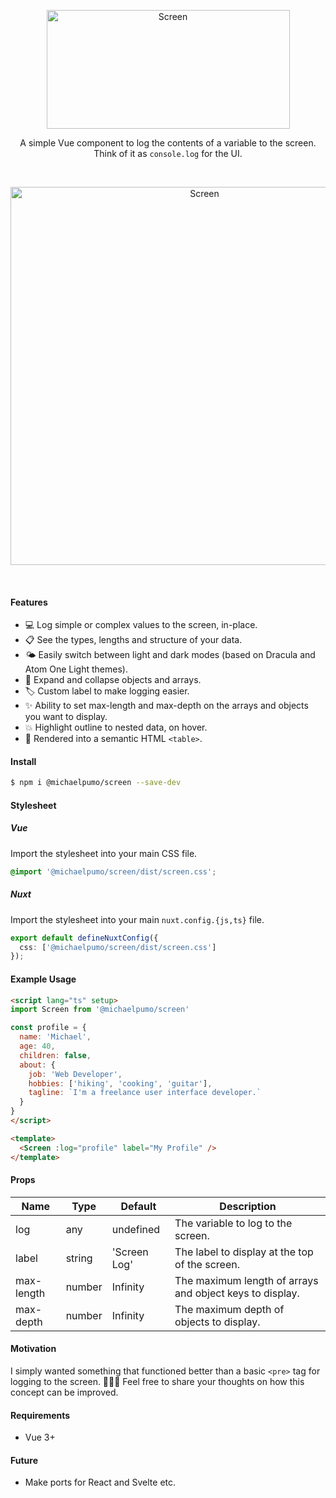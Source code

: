 <p align="center">
  <picture>
    <source media="(prefers-color-scheme: dark)" srcset="https://github.com/michaelpumo/screen/assets/4269460/0fb2d2db-6ce3-442b-ac76-b6005ee66e4f">
    <source media="(prefers-color-scheme: light)" srcset="https://github.com/michaelpumo/screen/assets/4269460/6861760b-d9e4-4682-9f97-d11f1c8cd118">
    <img alt="Screen" src="https://github.com/michaelpumo/screen/assets/4269460/6861760b-d9e4-4682-9f97-d11f1c8cd118" width="389" height="190" style="max-width: 100%;">
  </picture>
</p>

<p align="center">A simple Vue component to log the contents of a variable to the screen.<br>Think of it as <code>console.log</code> for the UI.</p>

<br>

<p align="center">
  <picture>
    <img alt="Screen" src="https://github.com/michaelpumo/screen/assets/4269460/eb443cd8-49d4-436c-a5ee-753dbf866816" width="605">
  </picture>
</p>

<br>

#### Features
- 💻 Log simple or complex values to the screen, in-place.
- 📋 See the types, lengths and structure of your data.
- 🌤️ Easily switch between light and dark modes (based on Dracula and Atom One Light themes).
- 👻 Expand and collapse objects and arrays.
- 🏷️ Custom label to make logging easier.
- ✨ Ability to set max-length and max-depth on the arrays and objects you want to display.
- 💥 Highlight outline to nested data, on hover.
- 🤗 Rendered into a semantic HTML `<table>`.

#### Install

```bash
$ npm i @michaelpumo/screen --save-dev
```

#### Stylesheet

##### Vue
Import the stylesheet into your main CSS file.
```css
@import '@michaelpumo/screen/dist/screen.css';
```

##### Nuxt
Import the stylesheet into your main `nuxt.config.{js,ts}` file.
```typescript
export default defineNuxtConfig({
  css: ['@michaelpumo/screen/dist/screen.css']
});
```

#### Example Usage

```html
<script lang="ts" setup>
import Screen from '@michaelpumo/screen'

const profile = {
  name: 'Michael',
  age: 40,
  children: false,
  about: {
    job: 'Web Developer',
    hobbies: ['hiking', 'cooking', 'guitar'],
    tagline: `I'm a freelance user interface developer.`
  }
}
</script>

<template>
  <Screen :log="profile" label="My Profile" />
</template>
```

#### Props
| Name | Type | Default | Description |
| --- | --- | --- | --- |
| log | any | undefined | The variable to log to the screen. |
| label | string | 'Screen Log' | The label to display at the top of the screen. |
| max-length | number | Infinity | The maximum length of arrays and object keys to display. |
| max-depth | number | Infinity | The maximum depth of objects to display. |

#### Motivation
I simply wanted something that functioned better than a basic `<pre>` tag for logging to the screen. 🤷🏻‍♂️ Feel free to share your thoughts on how this concept can be improved.

#### Requirements
- Vue 3+

#### Future
- Make ports for React and Svelte etc.
